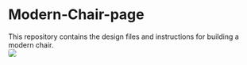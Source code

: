 # Modern-Chair-page
This repository contains the design files and instructions for building a modern chair.
<br>
<img src="https://github.com/luxprajapati/Modern-Chair-page/assets/113118199/620cfe56-b8cd-4ddf-ad97-47112d7da711" style="border-radius:4px">
